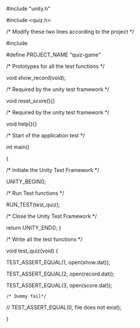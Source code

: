 #include "unity.h"

#include <quiz.h>

/* Modify these two lines according to the project */

#include <quiz game.h>
  
#define PROJECT_NAME    "quiz-game"

/* Prototypes for all the test functions */
  
void show_record(void);


/* Required by the unity test framework */
  
void reset_score(){}
  
/* Required by the unity test framework */
  
void help(){}

/* Start of the application test */
  
int main()
  
{
  
/* Initiate the Unity Test Framework */
  
  UNITY_BEGIN();

/* Run Test functions */
  
  RUN_TEST(test_quiz);


  /* Close the Unity Test Framework */
  
  return UNITY_END();
}
  

/* Write all the test functions */
  
void test_quiz(void) {
  
  TEST_ASSERT_EQUAL(1, open(show.dat));
  
  TEST_ASSERT_EQUAL(2, open(record.dat));
  
  TEST_ASSERT_EQUAL(3, open(score.dat));
  
 
    /* Dummy fail*/
  
  // TEST_ASSERT_EQUAL(0, file does not exist);
  
}

